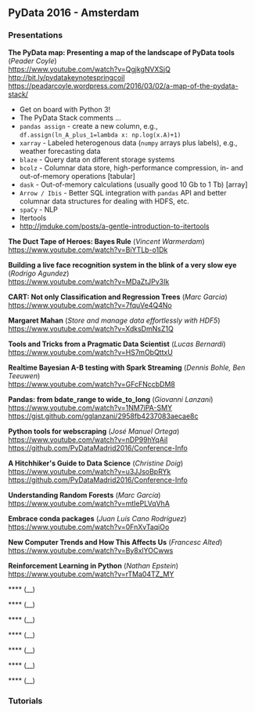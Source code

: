 ## PyData 2016 - Amsterdam

### Presentations


**The PyData map: Presenting a map of the landscape of PyData tools** (_Peader Coyle_)
<br/>https://www.youtube.com/watch?v=QgjkgNVXSjQ
<br/>http://bit.ly/pydatakeynotespringcoil
<br/>https://peadarcoyle.wordpress.com/2016/03/02/a-map-of-the-pydata-stack/

- Get on board with Python 3!
- The PyData Stack comments ...
 - `pandas assign` - create a new column, e.g., `df.assign(ln_A_plus_1=lambda x: np.log(x.A)+1)`
 - `xarray` - Labeled heterogenous data (`numpy` arrays plus labels), e.g., weather forecasting data
 - `blaze` - Query data on different storage systems
 - `bcolz` - Columnar data store, high-performance compression, in- and out-of-memory operations [tabular]
 - `dask` - Out-of-memory calculations (usually good 10 Gb to 1 Tb) [array]
 - `Arrow / Ibis` - Better SQL integration with `pandas` API and better columnar data structures for dealing with HDFS, etc.
 - `spaCy` - NLP
- Itertools
 - http://jmduke.com/posts/a-gentle-introduction-to-itertools
 
**The Duct Tape of Heroes: Bayes Rule** (_Vincent Warmerdam_)
<br/>https://www.youtube.com/watch?v=BiYTLb-o1Dk

**Building a live face recognition system in the blink of a very slow eye** (_Rodrigo Agundez_)
<br/>https://www.youtube.com/watch?v=MDaZtJPv3Ik

**CART: Not only Classification and Regression Trees** (_Marc Garcia_)
<br/>https://www.youtube.com/watch?v=7fquVe4Q4No

**Margaret Mahan** (_Store and manage data effortlessly with HDF5_)
<br/>https://www.youtube.com/watch?v=XdksDmNsZ1Q

**Tools and Tricks from a Pragmatic Data Scientist** (_Lucas Bernardi_)
<br/>https://www.youtube.com/watch?v=HS7mObQttxU

**Realtime Bayesian A-B testing with Spark Streaming** (_Dennis Bohle, Ben Teeuwen_)
<br/>https://www.youtube.com/watch?v=GFcFNccbDM8

**Pandas: from bdate_range to wide_to_long** (_Giovanni Lanzani_)
<br/>https://www.youtube.com/watch?v=1NM7iPA-SMY
<br/>https://gist.github.com/gglanzani/2958fb4237083aecae8c

**Python tools for webscraping** (_José Manuel Ortega_)
<br/>https://www.youtube.com/watch?v=nDP99hYqAiI
<br/>https://github.com/PyDataMadrid2016/Conference-Info

**A Hitchhiker's Guide to Data Science** (_Christine Doig_)
<br/>https://www.youtube.com/watch?v=u3JJsoBpRYk
<br/>https://github.com/PyDataMadrid2016/Conference-Info

**Understanding Random Forests** (_Marc García_)
<br/>https://www.youtube.com/watch?v=mtIePLVqVhA

**Embrace conda packages** (_Juan Luís Cano Rodríguez_)
<br/>https://www.youtube.com/watch?v=0FnXvTaqiOo

**New Computer Trends and How This Affects Us** (_Francesc Alted_)
<br/>https://www.youtube.com/watch?v=By8xlYOCwws

**Reinforcement Learning in Python** (_Nathan Epstein_)
<br/>https://www.youtube.com/watch?v=rTMa04TZ_MY

**** (__)
<br/>

**** (__)
<br/>

**** (__)
<br/>

**** (__)
<br/>

**** (__)
<br/>

**** (__)
<br/>

**** (__)
<br/>








### Tutorials
